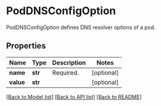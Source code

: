 # PodDNSConfigOption

PodDNSConfigOption defines DNS resolver options of a pod.
## Properties
Name | Type | Description | Notes
------------ | ------------- | ------------- | -------------
**name** | **str** | Required. | [optional] 
**value** | **str** |  | [optional] 

[[Back to Model list]](../README.md#documentation-for-models) [[Back to API list]](../README.md#documentation-for-api-endpoints) [[Back to README]](../README.md)


